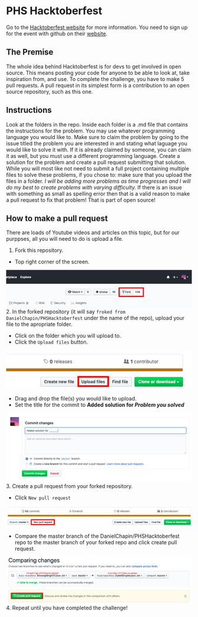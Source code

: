 # PHS Hacktoberfest
Go to the [Hacktoberfest website](https://hacktoberfest.digitalocean.com/ "Hacktoberfest website") for more information. You need to sign up for the event with github on their [website](https://hacktoberfest.digitalocean.com/ "Hacktoberfest website").
## The Premise
The whole idea behind Hacktoberfest is for devs to get involved in open source. This means posting your code for anyone to be able to look at, take inspiration from, and use. To complete the challenge, you have to make 5 pull requests. A pull request in its simplest form is a contribution to an open source repository, such as this one.
## Instructions
Look at the folders in the repo. Inside each folder is a .md file that contains the instructions for the problem. You may use whatever programming language you would like to. Make sure to claim the problem by going to the issue titled the problem you are interested in and stating what laguage you would like to solve it with. If it is already claimed by someone, you can claim it as well, but you must use a different programming language. Create a solution for the problem and create a pull request submitting that solution. While you will most like not need to submit a full project containing multiple files to solve these problems, if you chose to: make sure that you upload the files in a folder. *I will be adding more problems as time progresses and I will do my best to create problems with varying difficulty.* If there is an issue with something as small as spelling  error then that is a valid reason to make a pull request to fix that problem! That is part of open source!
## How to make a pull request
There are loads of Youtube videos and articles on this topic, but for our purppses, all you will need to do is upload a file.
1. Fork this repository.
  - Top right corner of the screen.
  
  ![Fork Button](https://github.com/DanielChapin/PHSHacktoberfest/blob/master/Fork%20Button.png?raw=true "Fork Button")
2. In the forked repository (it will say `froked from DanielChapin/PHSHacktoberfest` under the name of the repo), upload your file to the apropriate folder.
  - Click on the folder which you will upload to.
  - Click the `Upload files` button.
  
  ![Upload files](https://github.com/DanielChapin/PHSHacktoberfest/blob/master/Upload%20Files%20Button.png?raw=true "Upload files")
  - Drag and drop the file(s) you would like to upload.
  - Set the title for the commit to __Added solution for *Problem you solved*__
  
  ![Commit Title](https://github.com/DanielChapin/PHSHacktoberfest/blob/master/Commit%20title.png?raw=true "Commit Title")
3. Create a pull request from your forked repository.
  - Click `New pull request`
  
  ![New Pull Request](https://github.com/DanielChapin/PHSHacktoberfest/blob/master/New%20Pull%20Request.png?raw=true "New Pull Request")
  - Compare the master branch of the DanielChapin/PHSHacktoberfest repo to the master branch of your forked repo and click create pull request.
  
  ![Comparing Changes](https://github.com/DanielChapin/PHSHacktoberfest/blob/master/Comparing%20Changes.png?raw=true "Comparing Changes")
4. Repeat until you have completed the challenge!
